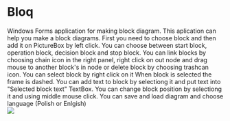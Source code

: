 # Bloq
Windows Forms application for making block diagram.
This aplication can help you make a block diagrams.
First you need to choose block and then add it on PictureBox by left click.
You can choose between start block, operation block, decision block and stop block.
You can link blocks by choosing chain icon in the right panel, right click on out node and drag mouse to another block's in node or delete block by choosing trashcan icon.
You can select block by right click on it
When block is selected the frame is dashed.
You can add text to block by selectiong it and put text into "Selected block text" TextBox.
You can change block position by selectiong it and using middle mouse click.
You can save and load diagram and choose language (Polish or Enlgish) <br>
![](https://i.imgur.com/C7adKZJ.png)
